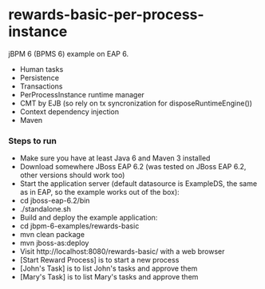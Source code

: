 rewards-basic-per-process-instance
=============

jBPM 6 (BPMS 6) example on EAP 6.

- Human tasks
- Persistence
- Transactions
- PerProcessInstance runtime manager
- CMT by EJB (so rely on tx syncronization for disposeRuntimeEngine())
- Context dependency injection
- Maven

### Steps to run
- Make sure you have at least Java 6 and Maven 3 installed
- Download somewhere JBoss EAP 6.2 (was tested on JBoss EAP 6.2, other versions should work too)
- Start the application server (default datasource is ExampleDS, the same as in EAP, so the example works out of the box):
 - cd jboss-eap-6.2/bin
 - ./standalone.sh
- Build and deploy the example application:
 - cd jbpm-6-examples/rewards-basic
 - mvn clean package
 - mvn jboss-as:deploy
- Visit http://localhost:8080/rewards-basic/ with a web browser
 - [Start Reward Process] is to start a new process
 - [John's Task] is to list John's tasks and approve them
 - [Mary's Task] is to list Mary's tasks and approve them


